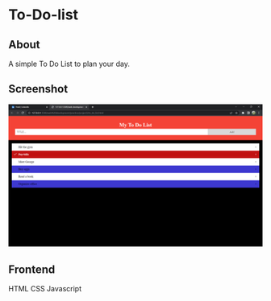 # To-Do-list
## About
A simple To Do List to plan your day.
## Screenshot
![This is a image](https://github.com/shivang-bot/To-Do-list/blob/main/Screenshot%20(264).png)
## Frontend
HTML CSS Javascript

